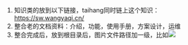 1. 知识类的放到以下链接，taihang同时链上这个知识：https://sw.wangyaqi.cn/
1. 整合老的文档资料：介绍，功能，使用手册，方案设计，运维
1. 整合完成后，放到根目录后，图片文件路径加一级，比如![](../s/framework/service-oss/flow.jpg)